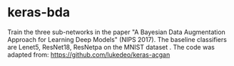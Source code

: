 # keras-bda
Train the three sub-networks in the paper "A Bayesian Data Augmentation Approach for Learning Deep Models" (NIPS 2017).
The baseline classifiers are Lenet5, ResNet18, ResNetpa on the MNIST dataset .
The code was adapted from: https://github.com/lukedeo/keras-acgan
